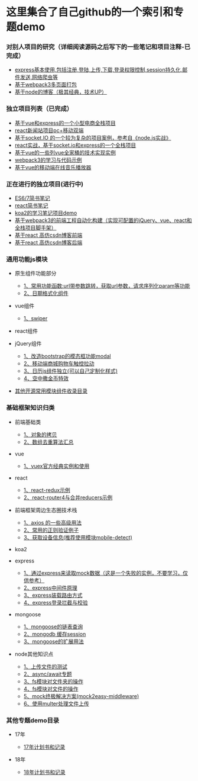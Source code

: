 # 这里集合了自己github的一个索引和专题demo

### 对别人项目的研究（详细阅读源码之后写下的一些笔记和项目注释-已完成）

- [express基本使用,包括注册,登陆,上传,下载,登录权限控制,session持久化,邮件发送,网络爬虫等](https://github.com/yanlele/express)
- [基于webpack3多页面打包](https://github.com/yanlele/webpack-dev)
- [基于node的博客（极其经典，技术UP）](https://github.com/yanlele/N-blog)

### 独立项目列表（已完成）

- [基于vue和express的一个小型电商全栈项目](https://github.com/yanlele/nodeMall)
- [react新闻站项目pc+移动双端](https://github.com/yanlele/React-News)
- [基于socket.IO 的一个较为复杂的项目案例，参考自《node.js实战》](https://github.com/yanlele/chatApplication)
- [react实战，基于socket.io和express的一个全栈项目](https://github.com/yanlele/ReactAppChatWork)
- [基于vue的一些列vue全家桶的技术实现实例](https://github.com/yanlele/vueModel)
- [webpack3的学习与代码示例](https://github.com/yanlele/webpack3Study)
- [基于vue的移动端在线音乐播放器](https://github.com/yanlele/yanle-music)

### 正在进行的独立项目(进行中)

- [ES6/7简书笔记](./book/ES6&7)
- [react简书笔记](book/react专题)
- [koa2的学习笔记项目demo](https://github.com/yanlele/koa-study)
- [基于webpack3的前端工程自动化构建（实现可配置的jQuery、vue、react和全栈项目脚手架）](https://github.com/yanlele/le-cli)
- [基于react 高仿csdn博客前端](https://github.com/yanlele/react-blog-front)
- [基于react 高仿csdn博客后端](https://github.com/yanlele/react-blog-server)

### 通用功能js模块
- 原生组件功能部分
    - [1、常用功能函数:url带参数跳转，获取url参数，请求序列化param等功能](./通用功能js模块/js/1、site/site.js)
    - [2、日期格式化组件](./通用功能js模块/js/2、日期格式化组件/dateFormat.js)
- vue组件
    - [1、swiper](./通用功能js模块/vue/1、swiper/swiper.vue)
- react组件
- jQuery组件
    - [1、改造bootstrap的模态框功能modal](./通用功能js模块/jquery/1、modal)
    - [2、移动端商城购物车触控拉动](./通用功能js模块/jquery/2、touch/touch.js)
    - [3、日历js组件独立(可以自己定制化样式)](./通用功能js模块/jquery/3、calendar/AutoDate.js)
    - [4、空中撒金币特效](./通用功能js模块/jquery/4、点击撒金币特效/canvas撒金币.html)
    
- [其他开源常用模块组件收录目录](./通用功能js模块/other)

### 基础框架知识归类

- 前端基础类
    - [1、对象的拷贝](./18年/1月/对象拷贝)
    - [2、数组去重算法汇总](./18年/1月/数组去重.js)


- vue
    - [1、vuex官方经典实例和使用](./18年/1月/shopping-cart)


- react
    - [1、react-redux示例](./17年/12月/11、react-redux示例)
    - [2、react-router4与合并reducers示例](./17年/12月/12、react-router4与合并reducers示例)


- 前端框架周边生态圈技术栈
    - [1、axios 的一些高级用法](./17年/12月/10、axios%20的一些高级用法)
    - [2、常用的正则验证例子](./17年/12月/13、正则验证)
    - [3、获取设备信息(推荐使用模块mobile-detect)](./17年/12月/14、获取设备信息专题/index.js)
    


- koa2

- express
    - [1、通过express来读取mock数据（这是一个失败的实例，不要学习，仅供参考）](./17年/12月/5、通过express来读取mock数据（这是一个失败的实例，不要学习，仅供参考）)
    - [2、express中间件原理](./18年/1月/express中间件的原理/express中间件原理.js)
    - [3、express装载路由方式](./18年/1月/8、express装载路由的方法)
    - [4、express登录拦截与校验](./18年/1月/9、登录拦截与校验)


- mongoose
    - [1、mongoose的链表查询](./17年/12月/7、mongoose的链表查询)
    - [2、mongodb 缓存session](./17年/12月/8、mongodb缓存session)
    - [3、mongoose的扩展用法](./18年/1月/7、mongoose的扩展用法)


- node其他知识点
    - [1、上传文件的测试](/17年/12月/1、上传文件的测试)
    - [2、async/await专题](./17年/12月/2、async&&await)
    - [3、fs模块对文件夹的操作](./17年/12月/3、fs模块学习)
    - [4、fs模块对文件的操作](./17年/12月/4、fs对文件的操作)
    - [5、mock终极解决方案(mock2easy-middleware)](./17年/12月/6、mock终极解决方案/server.js)
    - [6、使用multer处理文件上传](./17年/12月/9、使用multer处理文件上传)



### 其他专题demo目录

- 17年
    - [17年计划书和记录](./book/17年前端进阶计划.md)
        
        
- 18年
    - [18年计划书和记录](./18年/18年计划书.md)
        
        